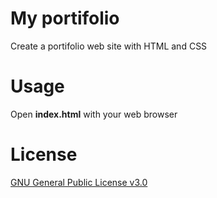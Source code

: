 # My portifolio
Create a portifolio web site with HTML and CSS

# Usage
Open **index.html** with your web browser
    
# License
[GNU General Public License v3.0](https://www.gnu.org/licenses/gpl-3.0.pt-br.html)
